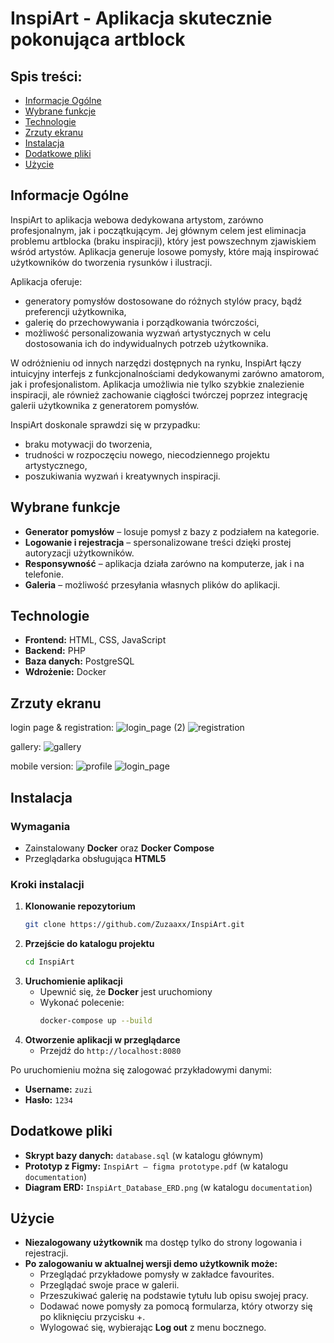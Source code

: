 # InspiArt - Aplikacja skutecznie pokonująca artblock

## Spis treści:
- [Informacje Ogólne](#informacje-ogólne)
- [Wybrane funkcje](#wybrane-funkcje)
- [Technologie](#technologie)
- [Zrzuty ekranu](#zrzuty-ekranu)
- [Instalacja](#instalacja)
- [Dodatkowe pliki](#dodatkowe-pliki)
- [Użycie](#użycie)

## Informacje Ogólne
InspiArt to aplikacja webowa dedykowana artystom, zarówno profesjonalnym, jak i początkującym. Jej głównym celem jest eliminacja problemu artblocka (braku inspiracji), który jest powszechnym zjawiskiem wśród artystów. Aplikacja generuje losowe pomysły, które mają inspirować użytkowników do tworzenia rysunków i ilustracji. 

Aplikacja oferuje:
- generatory pomysłów dostosowane do różnych stylów pracy, bądź preferencji użytkownika,
- galerię do przechowywania i porządkowania twórczości,
- możliwość personalizowania wyzwań artystycznych w celu dostosowania ich do indywidualnych potrzeb użytkownika. 

W odróżnieniu od innych narzędzi dostępnych na rynku, InspiArt łączy intuicyjny interfejs z funkcjonalnościami dedykowanymi zarówno amatorom, jak i profesjonalistom. Aplikacja umożliwia nie tylko szybkie znalezienie inspiracji, ale również zachowanie ciągłości twórczej poprzez integrację galerii użytkownika z generatorem pomysłów.

InspiArt doskonale sprawdzi się w przypadku:
- braku motywacji do tworzenia, 
- trudności w rozpoczęciu nowego, niecodziennego projektu artystycznego, 
- poszukiwania wyzwań i kreatywnych inspiracji. 

## Wybrane funkcje
- **Generator pomysłów** – losuje pomysł z bazy z podziałem na kategorie.
- **Logowanie i rejestracja** – spersonalizowane treści dzięki prostej autoryzacji użytkowników.
- **Responsywność** – aplikacja działa zarówno na komputerze, jak i na telefonie.
- **Galeria** – możliwość przesyłania własnych plików do aplikacji.

## Technologie
- **Frontend:** HTML, CSS, JavaScript
- **Backend:** PHP
- **Baza danych:** PostgreSQL
- **Wdrożenie:** Docker

## Zrzuty ekranu

login page & registration:
![login_page (2)](https://github.com/user-attachments/assets/9fb50f95-5d5e-4887-9e98-2959dec51f7b)
![registration](https://github.com/user-attachments/assets/ce400bde-1aae-47de-ac12-4fe1c4f12219)


gallery:
![gallery](https://github.com/user-attachments/assets/e81a5ae3-37aa-4599-95c0-bfc023d3cb1f)

mobile version:
![profile](https://github.com/user-attachments/assets/a22a7e96-655b-4859-81e7-000d9dcd8da3)
![login_page](https://github.com/user-attachments/assets/d4a9e708-d3e0-4964-a8b7-43f6717eb30b)

## Instalacja
### Wymagania
- Zainstalowany **Docker** oraz **Docker Compose**
- Przeglądarka obsługująca **HTML5**

### Kroki instalacji
1. **Klonowanie repozytorium**  
   ```sh
   git clone https://github.com/Zuzaaxx/InspiArt.git
   ```
2. **Przejście do katalogu projektu**  
   ```sh
   cd InspiArt
   ```
3. **Uruchomienie aplikacji**  
   - Upewnić się, że **Docker** jest uruchomiony
   - Wykonać polecenie:  
     ```sh
     docker-compose up --build
     ```
4. **Otworzenie aplikacji w przeglądarce**  
   - Przejdź do `http://localhost:8080`

Po uruchomieniu można się zalogować przykładowymi danymi:
- **Username:** `zuzi`
- **Hasło:** `1234`

## Dodatkowe pliki
- **Skrypt bazy danych:** `database.sql` (w katalogu głównym)
- **Prototyp z Figmy:** `InspiArt – figma prototype.pdf` (w katalogu `documentation`)
- **Diagram ERD:** `InspiArt_Database_ERD.png` (w katalogu `documentation`)

## Użycie
- **Niezalogowany użytkownik** ma dostęp tylko do strony logowania i rejestracji.
- **Po zalogowaniu w aktualnej wersji demo użytkownik może:**
  - Przeglądać przykładowe pomysły w zakładce favourites.
  - Przeglądać swoje prace w galerii.
  - Przeszukiwać galerię na podstawie tytułu lub opisu swojej pracy.
  - Dodawać nowe pomysły za pomocą formularza, który otworzy się po kliknięciu przycisku +.
  - Wylogować się, wybierając **Log out** z menu bocznego.
